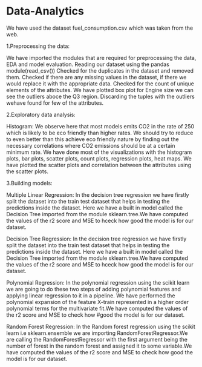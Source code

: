 # Data-Analytics
We have used the dataset fuel_consumption.csv which was taken from the web.

1.Preprocessing the data:

We have imported the modules that are required for preprocessing the data, EDA and model evaluation. Reading our dataset using the pandas module(read_csv()) Checked for the duplicates in the dataset and removed them. Checked if there are any missing values in the dataset, if there we would replace it with the appropriate data. Checked for the count of unique elements of the attributes. We have plotted box plot for Engine size we can see the outliers aboce the Q3 region. Discarding the tuples with the outliers wehave found for few of the attributes.

2.Exploratory data analysis:

Histogram: We observe here that most models emits CO2 in the rate of 250 which is likely to be eco friendly than higher rates. We should try to reduce to even better than this achieve eco friendly nature by finding out the necessary correlations where CO2 emissions should be at a certain minimum rate. We have done most of the visualizations with the histogram plots, bar plots, scatter plots, count plots, regression plots, heat maps. We have plotted the scatter plots and correlation between the attributes using the scatter plots.

3.Building models:

Multiple Linear Regression: In the decision tree regression we have firstly split the dataset into the train test dataset that helps in testing the predictions inside the dataset. Here we have a built in model called the Decision Tree imported from the module sklearn.tree.We have computed the values of the r2 score and MSE to hceck how good the model is for our dataset.

Decision Tree Regression: In the decision tree regression we have firstly split the dataset into the train test dataset that helps in testing the predictions inside the dataset. Here we have a built in model called the Decision Tree imported from the module sklearn.tree.We have computed the values of the r2 score and MSE to hceck how good the model is for our dataset.

Polynomial Regression: In the polynomial regression using the scikit learn we are going to do these two steps of adding polynomial features and applying linear regression to it in a pipeline. We have performed the polynomial expansion of the feature X-train represented in a higher order polynomial terms for the multivariate fit.We have computed the values of the r2 score and MSE to check how #good the model is for our dataset.

Random Forest Regression: In the Random forest regression using the scikit learn i.e sklearn.ensemble we are importing RandomForestRegressor.We are calling the RandomForestRegressor with the first argument being the number of forest in the random forest and assigned it to some variable.We have computed the values of the r2 score and MSE to check how good the model is for our dataset.
